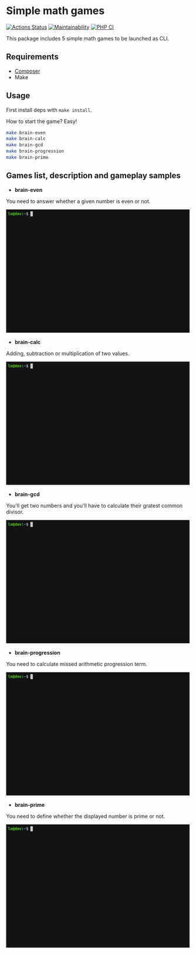 # Simple math games

[![Actions Status](https://github.com/ashikov/php-project-lvl1/workflows/hexlet-check/badge.svg)](https://github.com/ashikov/php-project-lvl1/actions)
[![Maintainability](https://api.codeclimate.com/v1/badges/73297ec7fd7dfd4c7886/maintainability)](https://codeclimate.com/github/ashikov/php-project-lvl1-1/maintainability)
[![PHP CI](https://github.com/ashikov/php-project-lvl1/actions/workflows/php-ci.yml/badge.svg)](https://github.com/ashikov/php-project-lvl1/actions/workflows/php-ci.yml)

This package includes 5 simple math games to be launched as CLI.

## Requirements

* [Composer](https://getcomposer.org/)
* Make

## Usage

First install deps with `make install`.

How to start the game? Easy!

```bash
make brain-even
make brain-calc
make brain-gcd
make brain-progression
make brain-prime
```

## Games list, description and gameplay samples

* __brain-even__

You need to answer whether a given number is even or not.

![brain-even](/gif/brain-even.gif)
* __brain-calc__

Adding, subtraction or multiplication of two values.

![brain-calc](/gif/brain-calc.gif)
* __brain-gcd__

You'll get two numbers and you'll have to calculate their gratest common divisor.

![brain-gcd](/gif/brain-gcd.gif)
* __brain-progression__

You need to calculate missed arithmetic progression term.

![brain-progression](/gif/brain-progression.gif)
* __brain-prime__

You need to define whether the displayed number is prime or not.

![brain-prime](/gif/brain-prime.gif)
